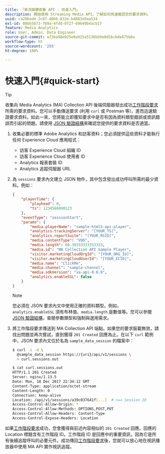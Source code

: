```yaml
---
title: 「串流媒體收集 API - 快速入門」
description: 開始使用 Streaming Media API。了解如何快速確認您的要求資料。
uuid: ca20bad4-2c8f-406b-833e-b4883a9aa534
exl-id: 08bb5873-f69a-4fdd-8f27-69649b4acb17
feature: Media Analytics
role: User, Admin, Data Engineer
source-git-commit: a73ba98e025e0a915a5136bb9e0d5bcbde875b0a
workflow-type: ht
source-wordcount: '293'
ht-degree: 100%

---
```


# 快速入門{#quick-start}

>[!TIP]
>
>收集向 Media Analytics (MA) Collection API 後端伺服器發出成功[工作階段要求](../mc-api-ref/mc-api-sessions-req.md)所需的要求資料。您可以手動傳送要求 (利用 `curl` 或 Postman 等)，進而迅速驗證要求資料。如此一來，您將能立即獲知要求中是否有因為資料類型錯誤或資訊錯誤而引起的問題。請使用 [JSON 驗證結構](../mc-api-ref/mc-api-json-validation.md)來確認您提供的要求資料是否適當。

1. 收集必要的標準 Adobe Analytics 和訪客資料；您必須提供這些資料才能執行任何 Experience Cloud 應用程式：

   * 訪客 Experience Cloud 組織 ID
   * 訪客 Experience Cloud 使用者 ID
   * Analytics 報表套裝 ID
   * Analytics 追蹤伺服器 URL

1. 為 `sessions` 要求內文建立 JSON 物件，其中包含發出成功呼叫所需的最少資料。例如：

   ```json
   {
       "playerTime": {
           "playhead": 0,
           "ts": 1234560890123
       },
       "eventType": "sessionStart",
       "params": {
           "media.playerName": "sample-html5-api-player",
           "analytics.trackingServer": "[YOUR_TS]",
           "analytics.reportSuite": "[YOUR_RSID]",
           "media.contentType": "VOD",
           "media.length": 60.39333333333333,
           "media.id": "MA Collection API Sample Player",
           "visitor.marketingCloudOrgId": "[YOUR_ORG_ID]",
           "visitor.marketingCloudUserId": "[YOUR_ECID]",
           "media.name": "ClickMe",
           "media.channel": "sample-channel",
           "media.sdkVersion": "va-api-0.0.0",
           "analytics.enableSSL": false
       }
   }
   ```

   >[!NOTE]
   >
   >您必須在 JSON 要求內文中使用正確的資料類型。例如，`analytics.enableSSL` 須有布林值、`media.length` 是數值等。您可以參閱 [JSON 驗證結構](mc-api-validate-reqs.md)，查閱參數類型和強制與選用需求。

1. 將工作階段要求傳送到 MA Collection API 端點。如果您的要求裝載無效，請找出問題並再次嘗試，直到獲得 `201 Created` 回應為止。在以下 `curl` 範例中，JSON 要求內文位於名為 `sample_data_session` 的檔案中：

   ```sh
   $ curl -i -d \
     @sample_data_session https://{uri}/api/v1/sessions \
     > curl.sessions.out
   
   $ cat curl.sessions.out
   HTTP/1.1 201 Created
   Server: nginx/1.13.5
   Date: Mon, 18 Dec 2017 22:34:12 GMT
   Content-Type: application/octet-stream
   Content-Length: 0
   Connection: keep-alive
   Location: /api/v1/sessions/a39c037641f[...]  # <== Session ID  
   Access-Control-Allow-Origin: *
   Access-Control-Allow-Methods: OPTIONS,POST,PUT
   Access-Control-Allow-Headers: Content-Type
   Access-Control-Expose-Headers: Location
   ```

如果[工作階段要求](../mc-api-ref/mc-api-sessions-req.md)成功，您會獲得與前述內容相似的 `201 Created` 回應。回應的 Location 標題含有工作階段 ID。工作階段 ID 是回應中的重要資訊，因為它是所有後續追蹤呼叫的必要元件。成功傳回[工作階段要求](../mc-api-ref/mc-api-sessions-req.md)後，您就可以放心地在視訊播放器中使用 MA API 實作視訊追蹤。
